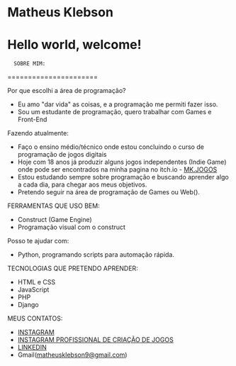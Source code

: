 # Matheus Klebson
Hello world, welcome!
======================      
      SOBRE MIM:
======================

Por que escolhi a área de programação?

* Eu amo "dar vida" as coisas, e a programação me permiti fazer isso.
* Sou um estudante de programação, quero trabalhar com Games e Front-End

Fazendo atualmente:
* Faço o ensino médio/técnico onde estou concluindo o curso de programação de jogos digitais
* Hoje com 18 anos já produzir alguns jogos independentes (Indie Game) onde pode ser encontrados na minha pagina no itch.io - [MK.JOGOS](https://mkjogos.itch.io/)
* Estou estudando sempre sobre programação e buscando aprender algo a cada dia, para chegar aos meus objetivos.
* Pretendo seguir na área de programação de Games ou Web().

FERRAMENTAS QUE USO BEM:

* Construct (Game Engine)
* Programação visual com o construct

Posso te ajudar com:

* Python, programando scripts para automação rápida.

TECNOLOGIAS QUE PRETENDO APRENDER:
* HTML e CSS
* JavaScript
* PHP
* Django 

MEUS CONTATOS:
* [INSTAGRAM](https://www.instagram.com/matheus_klebson/) 
* [INSTAGRAM PROFISSIONAL DE CRIAÇÃO DE JOGOS](https://www.instagram.com/mk.jogos/)
* [LINKEDIN](https://www.linkedin.com/in/matheus-klebson-7948661b3/)
* Gmail(matheusklebson9@gmail.com)
